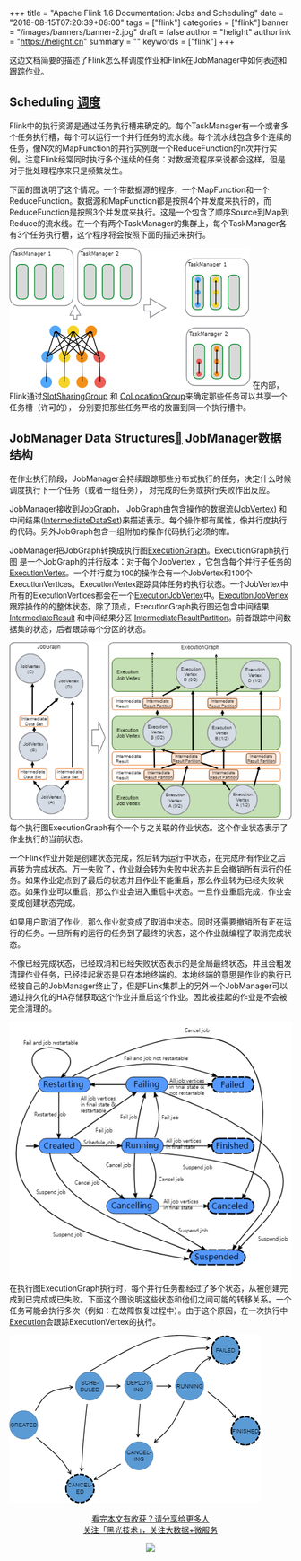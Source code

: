 +++
title = "Apache Flink 1.6 Documentation: Jobs and Scheduling"
date = "2018-08-15T07:20:39+08:00"
tags = ["flink"]
categories = ["flink"]
banner = "/images/banners/banner-2.jpg"
draft = false
author = "helight"
authorlink = "https://helight.cn"
summary = ""
keywords = ["flink"]
+++

这边文档简要的描述了Flink怎么样调度作业和Flink在JobManager中如何表述和跟踪作业。
<!--more-->
## Scheduling [调度](https://ci.apache.org/projects/flink/flink-docs-release-1.6/internals/job_scheduling.html#jobs-and-scheduling)
Flink中的执行资源是通过任务执行槽来确定的。每个TaskManager有一个或者多个任务执行槽，每个可以运行一个并行任务的流水线。每个流水线包含多个连续的任务，像N次的MapFunction的并行实例跟一个ReduceFunction的n次并行实例。注意Flink经常同时执行多个连续的任务：对数据流程序来说都会这样，但是对于批处理程序来只是频繁发生。

下面的图说明了这个情况。一个带数据源的程序，一个MapFunction和一个ReduceFunction。数据源和MapFunction都是按照4个并发度来执行的，而ReduceFunction是按照3个并发度来执行。这是一个包含了顺序Source到Map到Reduce的流水线。在一个有两个TaskManager的集群上，每个TaskManager各有3个任务执行槽，这个程序将会按照下面的描述来执行。

![](../../imgs/2018/08/1-2.png)
在内部，Flink通过<a href="https://github.com/apache/flink/blob/master//flink-runtime/src/main/java/org/apache/flink/runtime/jobmanager/scheduler/SlotSharingGroup.java">SlotSharingGroup</a> 和 <a href="https://github.com/apache/flink/blob/master//flink-runtime/src/main/java/org/apache/flink/runtime/jobmanager/scheduler/CoLocationGroup.java">CoLocationGroup</a>来确定那些任务可以共享一个任务槽（许可的）， 分别要把那些任务严格的放置到同一个执行槽中。

## JobManager Data Structures<a href="https://ci.apache.org/projects/flink/flink-docs-release-1.6/internals/job_scheduling.html#jobmanager-data-structures"></a> JobManager数据结构

在作业执行阶段，JobManager会持续跟踪那些分布式执行的任务，决定什么时候调度执行下一个任务（或者一组任务）， 对完成的任务或执行失败作出反应。

JobManager接收到<a href="https://github.com/apache/flink/blob/master//flink-runtime/src/main/java/org/apache/flink/runtime/jobgraph/">JobGraph</a>， JobGraph由包含操作的数据流(<a href="https://github.com/apache/flink/blob/master//flink-runtime/src/main/java/org/apache/flink/runtime/jobgraph/JobVertex.java">JobVertex</a>) 和中间结果(<a href="https://github.com/apache/flink/blob/master//flink-runtime/src/main/java/org/apache/flink/runtime/jobgraph/IntermediateDataSet.java">IntermediateDataSet</a>)来描述表示。每个操作都有属性，像并行度执行的代码。另外JobGraph包含一组附加的操作代码执行必须的库。

JobManager把JobGraph转换成执行图<a href="https://github.com/apache/flink/blob/master//flink-runtime/src/main/java/org/apache/flink/runtime/executiongraph/">ExecutionGraph</a>。ExecutionGraph执行图 是一个JobGraph的并行版本：对于每个JobVertex<span style="font-family: Helvetica Neue;"> ，它包含每个并行子任务的<a href="https://github.com/apache/flink/blob/master//flink-runtime/src/main/java/org/apache/flink/runtime/executiongraph/ExecutionVertex.java">ExecutionVertex</a><span style="font-family: Helvetica Neue;">。一个并行度为100的操作会有一个JobVertex和100个ExecutionVertices。ExecutionVertex跟踪具体任务的执行状态。一个JobVertex中所有的ExecutionVertices都会在一个<a href="https://github.com/apache/flink/blob/master//flink-runtime/src/main/java/org/apache/flink/runtime/executiongraph/ExecutionJobVertex.java">ExecutionJobVertex</a>中。<a href="https://github.com/apache/flink/blob/master//flink-runtime/src/main/java/org/apache/flink/runtime/executiongraph/ExecutionJobVertex.java">ExecutionJobVertex</a>跟踪操作的的整体状态。除了顶点，ExecutionGraph执行图还包含中间结果<a href="https://github.com/apache/flink/blob/master//flink-runtime/src/main/java/org/apache/flink/runtime/executiongraph/IntermediateResult.java">IntermediateResult</a> 和中间结果分区 <a href="https://github.com/apache/flink/blob/master//flink-runtime/src/main/java/org/apache/flink/runtime/executiongraph/IntermediateResultPartition.java">IntermediateResultPartition</a>。前者跟踪中间数据集的状态，后者跟踪每个分区的状态。

![](../../imgs/2018/08/2-2.png)
每个执行图ExecutionGraph有个一个与之关联的作业状态。这个作业状态表示了作业执行的当前状态。

一个Flink作业开始是创建状态完成，然后转为运行中状态，在完成所有作业之后再转为完成状态。万一失败了，作业就会转为失败中状态并且会撤销所有运行的任务。如果作业定点到了最后的状态并且作业不能重启，那么作业转为已经失败状态。如果作业可以重启，那么作业会进入重启中状态。一旦作业重启完成，作业会变成创建状态完成。

如果用户取消了作业，那么作业就变成了取消中状态。同时还需要撤销所有正在运行的任务。一旦所有的运行的任务到了最终的状态，这个作业就编程了取消完成状态。

不像已经完成状态，已经取消和已经失败状态表示的是全局最终状态，并且会粗发清理作业任务，已经挂起状态是只在本地终端的。本地终端的意思是作业的执行已经被自己的JobManager终止了，但是FLink集群上的另外一个JobManager可以通过持久化的HA存储获取这个作业并重启这个作业。因此被挂起的作业是不会被完全清理的。

![](../../imgs/2018/08/3-2.png)
在执行图ExecutionGraph执行时，每个并行任务都经过了多个状态，从被创建完成到已完成或已失败。下面这个图说明这些状态和他们之间可能的转移关系。一个任务可能会执行多次（例如：在故障恢复过程中）。由于这个原因，在一次执行中<a href="https://github.com/apache/flink/blob/master//flink-runtime/src/main/java/org/apache/flink/runtime/executiongraph/Execution.java">Execution</a>会跟踪ExecutionVertex的执行。
<a href="/zb_users/upload/2018/08/4-2.png">

![](../../imgs/2018/08/4-2.png)

<center> 
看完本文有收获？请分享给更多人 <br> 关注「黑光技术」，关注大数据+微服务 <br> 

![](/images/qrcode_helight_tech.jpg) 
</center>

